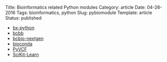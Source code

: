 Title: Bioinformatics related Python modules
Category: article
Date: 04-26-2016
Tags: bioinformatics, python
Slug: pybiomodule
Template: article
Status: published

* [bx-python](https://bitbucket.org/james_taylor/bx-python/wiki/Home)
* [bcbb](https://github.com/chapmanb/bcbb)
* [bcbio-nextgen](https://github.com/chapmanb/bcbio-nextgen)
* [bioconda](https://bioconda.github.io/)
* [PyVCF](http://pyvcf.readthedocs.org/)
* [SciKit-Learn](http://scikit-learn.org/stable/)
